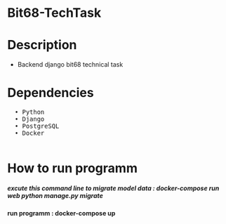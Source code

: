 # Bit68-TechTask

# Description
* Backend django bit68 technical task

# Dependencies
<pre>
  • Python 
  • Django
  • PostgreSQL
  • Docker
  
</pre>

# How to run programm
##### excute this command line to migrate model data : docker-compose run web python manage.py migrate 
#### run programm : docker-compose up

